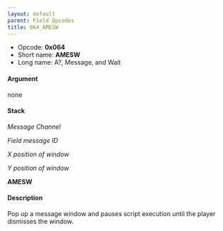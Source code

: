 ```yaml
---
layout: default
parent: Field Opcodes
title: 064_AMESW
---
```


-   Opcode: **0x064**
-   Short name: **AMESW**
-   Long name: A?, Message, and Wait

#### Argument

none

#### Stack

  
*Message Channel*

*Field message ID*

*X position of window*

*Y position of window*

**AMESW**

#### Description

Pop up a message window and pauses script execution until the player dismisses the window.

